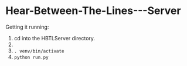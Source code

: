 # Hear-Between-The-Lines---Server
Getting it running: 
1. cd into the HBTLServer directory. 
2. 
3. ```. venv/bin/activate ```
3. ```python run.py ```
